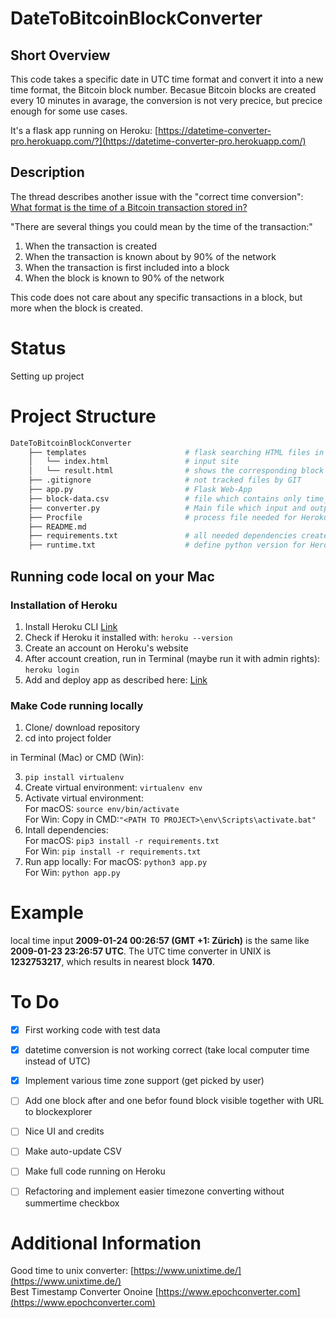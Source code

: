# DateToBitcoinBlockConverter
## Short Overview
This code takes a specific date in UTC time format and convert it into a new time format, the Bitcoin block number. Becasue Bitcoin blocks are created every 10 minutes in avarage, the conversion is not very precice, but precice enough for some use cases.

It's a flask app running on Heroku: [https://datetime-converter-pro.herokuapp.com/?](https://datetime-converter-pro.herokuapp.com/) 

## Description
The thread describes another issue with the "correct time conversion": [What format is the time of a Bitcoin transaction stored in?](https://bitcoin.stackexchange.com/questions/7788/what-format-is-the-time-of-a-bitcoin-transaction-stored-in#23681)

"There are several things you could mean by the time of the transaction:"
1. When the transaction is created
2. When the transaction is known about by 90% of the network
3. When the transaction is first included into a block
4. When the block is known to 90% of the network

This code does not care about any specific transactions in a block, but more when the block is created.

# Status
Setting up project

# Project Structure
```bash
DateToBitcoinBlockConverter
    ├── templates                      # flask searching HTML files in this folder   
    │   └── index.html                 # input site
    │   └── result.html                # shows the corresponding block height  
    ├── .gitignore                     # not tracked files by GIT  
    ├── app.py                         # Flask Web-App   
    ├── block-data.csv                 # file which contains only time_stamp and block_height of all blocks
    ├── converter.py                   # Main file which input and output for web-app
    ├── Procfile                       # process file needed for Heroku deployment
    ├── README.md   
    ├── requirements.txt               # all needed dependencies created via: ' pip freeze > requirements.txt '
    ├── runtime.txt                    # define python version for Heroku
```

## Running code local on your Mac
### Installation of Heroku
1. Install Heroku CLI [Link](https://devcenter.heroku.com/articles/heroku-cli#download-and-install)
3. Check if Heroku it installed with: ```heroku --version```
4. Create an account on Heroku's website
5. After account creation, run in Terminal (maybe run it with admin rights): ```heroku login```
6. Add and deploy app as described here: [Link](https://realpython.com/flask-by-example-part-1-project-setup/)

### Make Code running locally
1. Clone/ download repository
2. cd into project folder

in Terminal (Mac) or CMD (Win):

3. ```pip install virtualenv```   
4. Create virtual environment: ```virtualenv env```
5. Activate virtual environment:   
For macOS: ```source env/bin/activate```   
For Win: Copy in CMD:```"<PATH TO PROJECT>\env\Scripts\activate.bat"``` 
6. Intall dependencies:   
For macOS: ```pip3 install -r requirements.txt```   
For Win: ```pip install -r requirements.txt```   
7. Run app locally:
For macOS: ```python3 app.py```   
For Win: ```python app.py```

# Example
local time input **2009-01-24 00:26:57 (GMT +1: Zürich)** is the same like **2009-01-23 23:26:57 UTC**. The UTC time converter in UNIX is **1232753217**, which results in nearest block **1470**.

# To Do
- [x] First working code with test data
- [x] datetime conversion is not working correct (take local computer time instead of UTC)
- [x] Implement various time zone support (get picked by user)
- [ ] Add one block after and one befor found block visible together with URL to blockexplorer
- [ ] Nice UI and credits
- [ ] Make auto-update CSV
- [ ] Make full code running on Heroku
- [ ] Refactoring and implement easier timezone converting without summertime checkbox



# Additional Information
Good time to unix converter: [https://www.unixtime.de/](https://www.unixtime.de/)   
Best Timestamp Converter Onoine [https://www.epochconverter.com](https://www.epochconverter.com)
